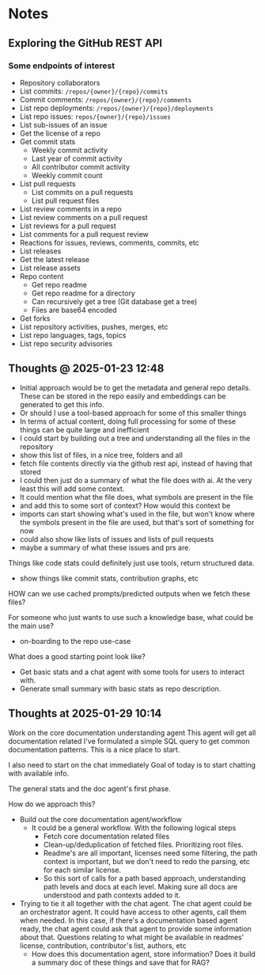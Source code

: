 # Notes

## Exploring the GitHub REST API

### Some endpoints of interest

- Repository collaborators
- List commits: `/repos/{owner}/{repo}/commits`
- Commit comments: `/repos/{owner}/{repo}/comments`
- List repo deployments: `/repos/{owner}/{repo}/deployments`
- List repo issues: `repos/{owner}/{repo}/issues`
- List sub-issues of an issue
- Get the license of a repo
- Get commit stats
  - Weekly commit activity
  - Last year of commit activity
  - All contributor commit activity
  - Weekly commit count
- List pull requests
  - List commits on a pull requests
  - List pull request files
- List review comments in a repo
- List review comments on a pull request
- List reviews for a pull request
- List comments for a pull request review
- Reactions for issues, reviews, comments, commits, etc
- List releases
- Get the latest release
- List release assets
- Repo content
  - Get repo readme
  - Get repo readme for a directory
  - Can recursively get a tree (Git database get a tree)
  - Files are base64 encoded
- Get forks
- List repository activities, pushes, merges, etc
- List repo languages, tags, topics
- List repo security advisories

## Thoughts @ 2025-01-23 12:48

- Initial approach would be to get the metadata and general repo details. These can be stored in the repo easily and embeddings can be generated to get this info.
- Or should I use a tool-based approach for some of this smaller things
- In terms of actual content, doing full processing for some of these things can be quite large and inefficient
- I could start by building out a tree and understanding all the files in the repository
- show this list of files, in a nice tree, folders and all
- fetch file contents directly via the github rest api, instead of having that stored
- I could then just do a summary of what the file does with ai. At the very least this will add some context.
- It could mention what the file does, what symbols are present in the file
- and add this to some sort of context? How would this context be
- imports can start showing what's used in the file, but won't know where the symbols present in the file are used, but that's sort of something for now
- could also show like lists of issues and lists of pull requests
- maybe a summary of what these issues and prs are.

Things like code stats could definitely just use tools, return structured data.

- show things like commit stats, contribution graphs, etc

HOW can we use cached prompts/predicted outputs when we fetch these files?

For someone who just wants to use such a knowledge base, what could be the main use?

- on-boarding to the repo use-case

What does a good starting point look like?

- Get basic stats and a chat agent with some tools for users to interact with.
- Generate small summary with basic stats as repo description.

## Thoughts at 2025-01-29 10:14

Work on the core documentation understanding agent
This agent will get all documentation related
I've formulated a simple SQL query to get common documentation patterns.
This is a nice place to start.

I also need to start on the chat immediately
Goal of today is to start chatting with available info.

The general stats and the doc agent's first phase.

How do we approach this?

- Build out the core documentation agent/workflow
  - It could be a general workflow. With the following logical steps
    - Fetch core documentation related files
    - Clean-up/deduplication of fetched files. Prioritizing root files.
    - Readme's are all important, licenses need some filtering, the path context is important, but we don't need to redo the parsing, etc for each similar license.
    - So this sort of calls for a path based approach, understanding path levels and docs at each level. Making sure all docs are understood and path contexts added to it.
- Trying to tie it all together with the chat agent. The chat agent could be an orchestrator agent. It could have access to other agents, call them when needed. In this case, if there's a documentation based agent ready, the chat agent could ask that agent to provide some information about that. Questions relating to what might be available in readmes' license, contribution, contributor's list, authors, etc
  - How does this documentation agent, store information? Does it build a summary doc of these things and save that for RAG?
